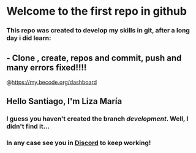 # Welcome to the first repo in github 
### This repo was created to develop my skills in git, after a long day i did learn:
## - Clone , create, repos and commit, push and many errors fixed!!!!
@https://my.becode.org/dashboard

## Hello Santiago, I'm Liza María 
### I guess you haven't created the branch *development*. Well, I didn't find it... 
### In any case see you in [Discord](https://www.discord.com) to keep working!

